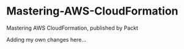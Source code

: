 # Mastering-AWS-CloudFormation
Mastering AWS CloudFormation, published by Packt

Adding my own changes here...
